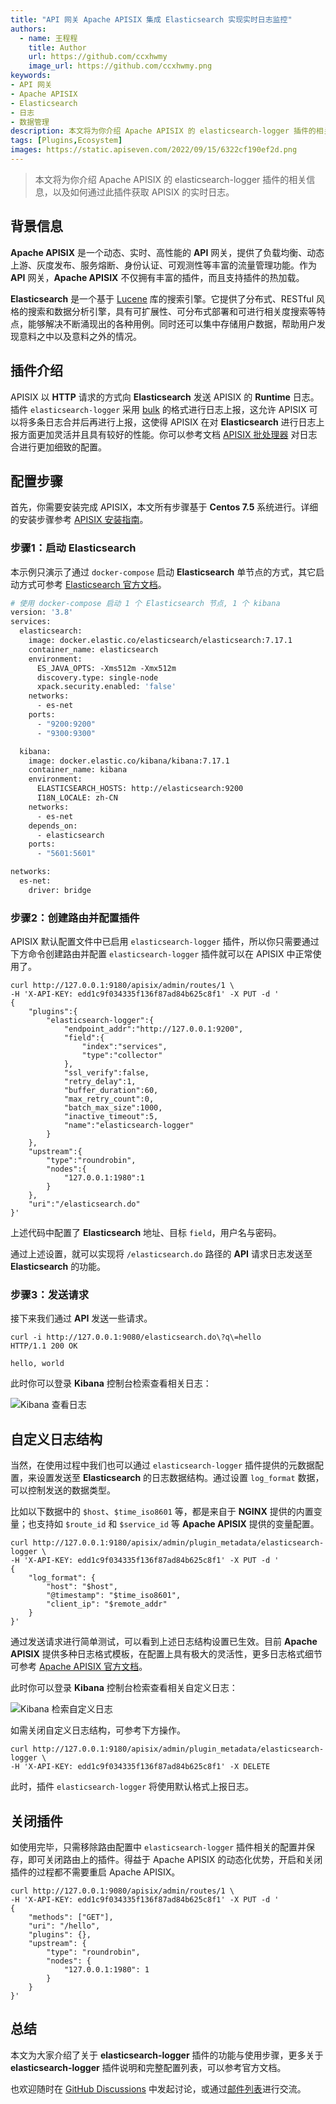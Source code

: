 ```yaml
---
title: "API 网关 Apache APISIX 集成 Elasticsearch 实现实时日志监控"
authors:
  - name: 王程程
    title: Author
    url: https://github.com/ccxhwmy
    image_url: https://github.com/ccxhwmy.png
keywords: 
- API 网关
- Apache APISIX
- Elasticsearch
- 日志
- 数据管理
description: 本文将为你介绍 Apache APISIX 的 elasticsearch-logger 插件的相关信息，以及如何通过此插件获取 APISIX 的实时日志。
tags: [Plugins,Ecosystem]
images: https://static.apiseven.com/2022/09/15/6322cf190ef2d.png
---
```


> 本文将为你介绍 Apache APISIX 的 elasticsearch-logger 插件的相关信息，以及如何通过此插件获取 APISIX 的实时日志。

<!--truncate-->

## 背景信息

**Apache APISIX** 是一个动态、实时、高性能的 **API** 网关，提供了负载均衡、动态上游、灰度发布、服务熔断、身份认证、可观测性等丰富的流量管理功能。作为 **API** 网关，**Apache APISIX** 不仅拥有丰富的插件，而且支持插件的热加载。

**Elasticsearch** 是一个基于 [Lucene](https://zh.m.wikipedia.org/zh-hans/Lucene) 库的搜索引擎。它提供了分布式、RESTful 风格的搜索和数据分析引擎，具有可扩展性、可分布式部署和可进行相关度搜索等特点，能够解决不断涌现出的各种用例。同时还可以集中存储用户数据，帮助用户发现意料之中以及意料之外的情况。

## 插件介绍

APISIX 以 **HTTP** 请求的方式向 **Elasticsearch** 发送 APISIX 的 **Runtime** 日志。插件 `elasticsearch-logger` 采用 [bulk](https://www.elastic.co/guide/en/elasticsearch/reference/current/docs-bulk.html#docs-bulk) 的格式进行日志上报，这允许 APISIX 可以将多条日志合并后再进行上报，这使得 APISIX 在对 **Elasticsearch** 进行日志上报方面更加灵活并且具有较好的性能。你可以参考文档 [APISIX 批处理器](https://apisix.apache.org/zh/docs/apisix/batch-processor/) 对日志合进行更加细致的配置。

## 配置步骤

首先，你需要安装完成 APISIX，本文所有步骤基于 **Centos 7.5** 系统进行。详细的安装步骤参考 [APISIX 安装指南](https://apisix.apache.org/zh/docs/apisix/installation-guide/)。

### 步骤1：启动 Elasticsearch

本示例只演示了通过 `docker-compose` 启动 **Elasticsearch** 单节点的方式，其它启动方式可参考 [Elasticsearch 官方文档](https://www.elastic.co/cn/downloads/elasticsearch)。

```dockerfile
# 使用 docker-compose 启动 1 个 Elasticsearch 节点, 1 个 kibana
version: '3.8'
services:
  elasticsearch:
    image: docker.elastic.co/elasticsearch/elasticsearch:7.17.1
    container_name: elasticsearch
    environment:
      ES_JAVA_OPTS: -Xms512m -Xmx512m
      discovery.type: single-node
      xpack.security.enabled: 'false'
    networks:
      - es-net
    ports:
      - "9200:9200"
      - "9300:9300"

  kibana:
    image: docker.elastic.co/kibana/kibana:7.17.1
    container_name: kibana
    environment:
      ELASTICSEARCH_HOSTS: http://elasticsearch:9200
      I18N_LOCALE: zh-CN
    networks:
      - es-net
    depends_on:
      - elasticsearch
    ports:
      - "5601:5601"

networks:
  es-net:
    driver: bridge
```

### 步骤2：创建路由并配置插件

APISIX 默认配置文件中已启用 `elasticsearch-logger` 插件，所以你只需要通过下方命令创建路由并配置 `elasticsearch-logger` 插件就可以在 APISIX 中正常使用了。

```shell
curl http://127.0.0.1:9180/apisix/admin/routes/1 \
-H 'X-API-KEY: edd1c9f034335f136f87ad84b625c8f1' -X PUT -d '
{
    "plugins":{
        "elasticsearch-logger":{
            "endpoint_addr":"http://127.0.0.1:9200",
            "field":{
                "index":"services",
                "type":"collector"
            },
            "ssl_verify":false,
            "retry_delay":1,
            "buffer_duration":60,
            "max_retry_count":0,
            "batch_max_size":1000,
            "inactive_timeout":5,
            "name":"elasticsearch-logger"
        }
    },
    "upstream":{
        "type":"roundrobin",
        "nodes":{
            "127.0.0.1:1980":1
        }
    },
    "uri":"/elasticsearch.do"
}'
```

上述代码中配置了 **Elasticsearch** 地址、目标 `field`，用户名与密码。

通过上述设置，就可以实现将 `/elasticsearch.do` 路径的 **API** 请求日志发送至 **Elasticsearch** 的功能。

### 步骤3：发送请求

接下来我们通过 **API** 发送一些请求。

```shell
curl -i http://127.0.0.1:9080/elasticsearch.do\?q\=hello
HTTP/1.1 200 OK
```

```shell {title="output"}
hello, world
```

此时你可以登录 **Kibana** 控制台检索查看相关日志：

![Kibana 查看日志](https://static.apiseven.com/2022/09/15/6322920fe2b8d.png)

## 自定义日志结构

当然，在使用过程中我们也可以通过 `elasticsearch-logger` 插件提供的元数据配置，来设置发送至 **Elasticsearch** 的日志数据结构。通过设置 `log_format` 数据，可以控制发送的数据类型。

比如以下数据中的 `$host`、`$time_iso8601` 等，都是来自于 **NGINX** 提供的内置变量；也支持如 `$route_id` 和 `$service_id` 等 **Apache APISIX** 提供的变量配置。

```shell
curl http://127.0.0.1:9180/apisix/admin/plugin_metadata/elasticsearch-logger \
-H 'X-API-KEY: edd1c9f034335f136f87ad84b625c8f1' -X PUT -d '
{
    "log_format": {
        "host": "$host",
        "@timestamp": "$time_iso8601",
        "client_ip": "$remote_addr"
    }
}'
```

通过发送请求进行简单测试，可以看到上述日志结构设置已生效。目前 **Apache APISIX** 提供多种日志格式模板，在配置上具有极大的灵活性，更多日志格式细节可参考 [Apache APISIX 官方文档](https://apisix.apache.org/docs/apisix/plugins/kafka-logger#metadata)。

此时你可以登录 **Kibana** 控制台检索查看相关自定义日志：

![Kibana 检索自定义日志](https://static.apiseven.com/2022/09/15/6322920e7cad5.png)

如需关闭自定义日志结构，可参考下方操作。

```shell
curl http://127.0.0.1:9180/apisix/admin/plugin_metadata/elasticsearch-logger \
-H 'X-API-KEY: edd1c9f034335f136f87ad84b625c8f1' -X DELETE
```

此时，插件 `elasticsearch-logger` 将使用默认格式上报日志。

## 关闭插件

如使用完毕，只需移除路由配置中 `elasticsearch-logger` 插件相关的配置并保存，即可关闭路由上的插件。得益于 Apache APISIX 的动态化优势，开启和关闭插件的过程都不需要重启 Apache APISIX。

```shell
curl http://127.0.0.1:9080/apisix/admin/routes/1 \
-H 'X-API-KEY: edd1c9f034335f136f87ad84b625c8f1' -X PUT -d '
{
    "methods": ["GET"],
    "uri": "/hello",
    "plugins": {},
    "upstream": {
        "type": "roundrobin",
        "nodes": {
            "127.0.0.1:1980": 1
        }
    }
}'
```

## 总结

本文为大家介绍了关于 **elasticsearch-logger** 插件的功能与使用步骤，更多关于 **elasticsearch-logger** 插件说明和完整配置列表，可以参考官方文档。

也欢迎随时在 [GitHub Discussions](https://github.com/apache/apisix/discussions) 中发起讨论，或通过[邮件列表](https://apisix.apache.org/zh/docs/general/join)进行交流。
